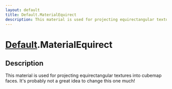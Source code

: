 ```yaml
---
layout: default
title: Default.MaterialEquirect
description: This material is used for projecting equirectangular textures into cubemap faces. It's probably not a great idea to change this one much!
---
```

# [Default]({{site.url}}/Pages/Reference/Default.html).MaterialEquirect

## Description
This material is used for projecting equirectangular
textures into cubemap faces. It's probably not a great idea to
change this one much!

